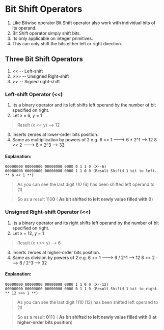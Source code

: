 # Bit Shift Operators

1. Like Bitwise operator Bit Shift operator also work with individual bits of its operand. 
2. Bit Shift operator simply shift bits.
3. Its only applicable on integer primitives.
4. This can only shift the bits either left or right direction.

## Three Bit Shift Operators
1. << -- Left-shift
2. \>\>\> -- Unsigned Right-shift
3. \>\> -- Signed right-shift

### Left-shift Operator (<<)

1. Its a binary operator and its left shifts left operand by the number of bit specified on right. 
2. Let x = 6, y = 1
> Result (x << y) --> 12
3. Inserts zeroes at lower-order bits position.
4. Same as multiplication by powers of 2
    e.g. 6 << 1 ---> 6 * 2^1 --> 12
         8 << 2 ---> 8 * 2^3 --> 32
#### Explanation:
    00000000 00000000 00000000 0000 0 1 1 0 (X--6)
    00000000 00000000 00000000 0000 1 1 0 0 (Result Shiftd 1 bit to left. ** 6 << 1 **)
> As you can see the last digit 110 (6) has been shifted left operand to (1)

> So as a result 110**0** ( **As bit shifted to left newly value filled with 0**) 
 
### Unsigned Right-shift Operator (<<)

1. Its a binary operator and its right shifts left operand by the number of bit specified on right. 
2. Let x = 12, y = 1
> Result (x >>> y) --> 6
3. Inserts zeroes at higher-order bits position.
4. Same as division by powers of 2
    e.g. 6 << 1 ---> 6 / 2^1 --> 12
         8 << 2 ---> 8 / 2^3 --> 32
#### Explanation:
    00000000 00000000 00000000 0000 1 1 0 0 (X--12)
    00000000 00000000 00000000 0000 0 1 1 0 (Result Shiftd 1 bit to right. ** 12 >>> 1 **)
> As you can see the last digit 1110 (12) has been shifted left operand to (1)

> So as a result **0**110 ( **As bit shifted to left newly value filled with 0 at higher-order bits position**) 
